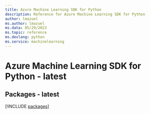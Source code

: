 ```yaml
---
title: Azure Machine Learning SDK for Python
description: Reference for Azure Machine Learning SDK for Python
author: lmazuel
ms.author: lmazuel
ms.data: 05/29/2023
ms.topic: reference
ms.devlang: python
ms.service: machinelearning
---
```

# Azure Machine Learning SDK for Python - latest
## Packages - latest
[!INCLUDE [packages](machine-learning-index.md)]